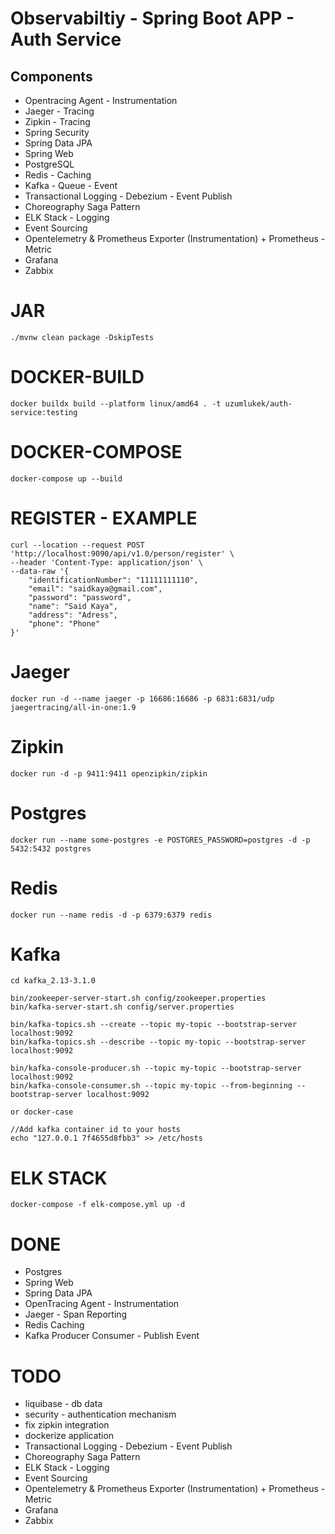 
# Observabiltiy - Spring Boot APP - Auth Service

## Components
* Opentracing Agent - Instrumentation
* Jaeger - Tracing
* Zipkin - Tracing
* Spring Security
* Spring Data JPA
* Spring Web
* PostgreSQL
* Redis - Caching
* Kafka - Queue - Event
* Transactional Logging - Debezium - Event Publish
* Choreography Saga Pattern
* ELK Stack - Logging
* Event Sourcing
* Opentelemetry & Prometheus Exporter (Instrumentation) + Prometheus - Metric
* Grafana
* Zabbix

# JAR
```
./mvnw clean package -DskipTests
```

# DOCKER-BUILD
```
docker buildx build --platform linux/amd64 . -t uzumlukek/auth-service:testing
```

# DOCKER-COMPOSE
```
docker-compose up --build
```

# REGISTER - EXAMPLE
```
curl --location --request POST 'http://localhost:9090/api/v1.0/person/register' \
--header 'Content-Type: application/json' \
--data-raw '{
    "identificationNumber": "11111111110",
    "email": "saidkaya@gmail.com",
    "password": "password",
    "name": "Said Kaya",
    "address": "Adress",
    "phone": "Phone"
}'
```

# Jaeger
```
docker run -d --name jaeger -p 16686:16686 -p 6831:6831/udp jaegertracing/all-in-one:1.9
```

# Zipkin
```
docker run -d -p 9411:9411 openzipkin/zipkin
```

# Postgres
```
docker run --name some-postgres -e POSTGRES_PASSWORD=postgres -d -p 5432:5432 postgres
```

# Redis
```
docker run --name redis -d -p 6379:6379 redis
```

# Kafka
```
cd kafka_2.13-3.1.0

bin/zookeeper-server-start.sh config/zookeeper.properties
bin/kafka-server-start.sh config/server.properties

bin/kafka-topics.sh --create --topic my-topic --bootstrap-server localhost:9092
bin/kafka-topics.sh --describe --topic my-topic --bootstrap-server localhost:9092 

bin/kafka-console-producer.sh --topic my-topic --bootstrap-server localhost:9092
bin/kafka-console-consumer.sh --topic my-topic --from-beginning --bootstrap-server localhost:9092

or docker-case

//Add kafka container id to your hosts
echo "127.0.0.1 7f4655d8fbb3" >> /etc/hosts
```

# ELK STACK
```
docker-compose -f elk-compose.yml up -d 
```

# DONE
* Postgres
* Spring Web
* Spring Data JPA
* OpenTracing Agent - Instrumentation
* Jaeger - Span Reporting
* Redis Caching
* Kafka Producer Consumer - Publish Event

# TODO
* liquibase - db data
* security - authentication mechanism
* fix zipkin integration
* dockerize application
* Transactional Logging - Debezium - Event Publish
* Choreography Saga Pattern
* ELK Stack - Logging
* Event Sourcing
* Opentelemetry & Prometheus Exporter (Instrumentation) + Prometheus - Metric
* Grafana
* Zabbix
